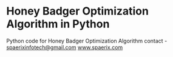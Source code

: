 # Honey Badger Optimization Algorithm in Python
Python code for Honey Badger Optimization Algorithm
contact - spaerixinfotech@gmail.com
www.spaerix.com
